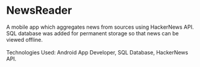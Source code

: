 # NewsReader
A mobile app which aggregates news from sources using HackerNews API.<br />
SQL database was added for permanent storage so that news can be viewed offline.<br /><br />
Technologies Used: Android App Developer, SQL Database, HackerNews API.
